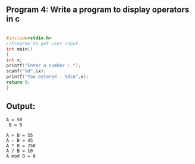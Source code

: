 ## Program 4: Write a program to display operators in c
```c

#include<stdio.h>
//Program to get user input
int main()
{
int x;
printf("Enter a number : ");
scanf("%d",&x);
printf("You entered . %d\n",x);
return 0;
}
```
## Output:
```
A = 50
 B = 5

A + B = 55
A - B = 45
A * B = 250
A / B = 10
A mod B = 0
